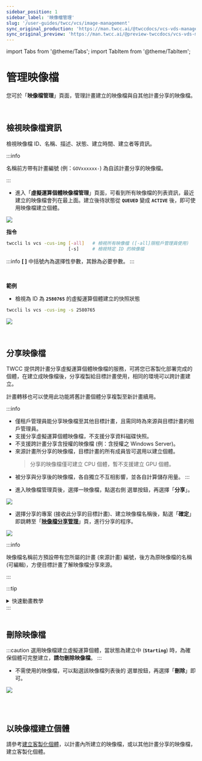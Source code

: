 ```yaml
---
sidebar_position: 1
sidebar_label: '映像檔管理'
slug: '/user-guides/twcc/vcs/image-management'
sync_original_production: 'https://man.twcc.ai/@twccdocs/vcs-vds-manage-instance-image-zh'
sync_original_preview: 'https://man.twcc.ai/@preview-twccdocs/vcs-vds-manage-instance-image-zh'
---
```


import Tabs from '@theme/Tabs';
import TabItem from '@theme/TabItem';

# 管理映像檔

您可於「**映像檔管理**」頁面，管理計畫建立的映像檔與自其他計畫分享的映像檔。

<br/>

## 檢視映像檔資訊

檢視映像檔 ID、名稱、描述、狀態、建立時間、建立者等資訊。

:::info

名稱前方帶有計畫編號 (例：`GOVxxxxxx-`) 為自該計畫分享的映像檔。

:::

<Tabs>

<TabItem value="TWCC 入口網站" label="TWCC 入口網站">

* 進入「**虛擬運算個體映像檔管理**」頁面，可看到所有映像檔的列表資訊，最近建立的映像檔會列在最上面。建立後待狀態從 **`QUEUED`** 變成 **`ACTIVE`** 後，即可使用映像檔建立個體。

![](https://cos.twcc.ai/SYS-MANUAL/uploads/upload_186918c503fa42eae342f88955c2bea3.png)


</TabItem>

<TabItem value="TWCC CLI" label="TWCC CLI">

**指令**

```bash
twccli ls vcs -cus-img [-all]   # 檢視所有映像檔 ([-all]限租戶管理員使用) 
                       [-s]     # 檢視特定 ID 的映像檔
```

:::info
**[ ]** 中括號內為選擇性參數，其餘為必要參數。
:::

<br/>

**範例**

- 檢視為 ID 為 **`2580765`** 的虛擬運算個體建立的快照狀態
```bash
twccli ls vcs -cus-img -s 2580765  
```

![](https://cos.twcc.ai/SYS-MANUAL/uploads/upload_9762c16e87a59a78efc40158b19911ae.png)


</TabItem>

</Tabs>

<br/>

## 分享映像檔

TWCC 提供跨計畫分享虛擬運算個體映像檔的服務，可將您已客製化部署完成的個體，在建立成映像檔後，分享複製給目標計畫使用，相同的環境可以跨計畫建立。

計畫轉移也可以使用此功能將舊計畫個體分享複製至新計畫續用。

:::info
- 僅租戶管理員能分享映像檔至其他目標計畫，且需同時為來源與目標計畫的租戶管理員。
- 支援分享虛擬運算個體映像檔，不支援分享資料磁碟快照。
- 不支援跨計畫分享含授權的映像檔 (例：含授權之 Windows Server)。
- 來源計畫所分享的映像檔，目標計畫的所有成員皆可選用以建立個體。
  > 分享的映像檔僅可建立 CPU 個體，暫不支援建立 GPU 個體。
- 被分享與分享後的映像檔，各自獨立不互相影響，並各自計算儲存用量。
:::

<Tabs>

<TabItem value="TWCC 入口網站" label="TWCC 入口網站">

* 進入映像檔管理頁後，選擇一映像檔，點選右側 <i class="fa fa-ellipsis-v fa-20" aria-hidden="true"></i> 選單按鈕，再選擇「**分享**」。

![](https://cos.twcc.ai/SYS-MANUAL/uploads/upload_9cba50a5788cf4a04152d259a29c296f.png)

* 選擇分享的專案 (接收此分享的目標計畫)、建立映像檔名稱後，點選「**確定**」即跳轉至「**[映像檔分享管理](sharing-history.md)**」頁，進行分享的程序。

![](https://i.imgur.com/g2HnQk6.png)

:::info

映像檔名稱前方預設帶有您所屬的計畫 (來源計畫) 編號，後方為原映像檔的名稱 (可編輯)，方便目標計畫了解映像檔分享來源。

:::

:::tip
<details>

<summary>快速動畫教學 <i class="fa fa-file-video-o" aria-hidden="true"></i></summary>

![](https://i.imgur.com/xWeCtYz.gif)

</details>
:::

</TabItem>

<TabItem value="TWCC CLI" label="TWCC CLI (TBD)">

<br/>

</TabItem>

</Tabs>

<br/>


## 刪除映像檔

:::caution
選用映像檔建立虛擬運算個體，當狀態為建立中 (**`Starting`**) 時，為確保個體可完整建立，**請勿刪除映像檔**。
:::

<Tabs>

<TabItem value="TWCC 入口網站" label="TWCC 入口網站">

* 不需使用的映像檔，可以點選該映像檔列表後的 <i class="fa fa-ellipsis-v fa-20" aria-hidden="true"></i> 選單按鈕，再選擇「**刪除**」即可。

![](https://cos.twcc.ai/SYS-MANUAL/uploads/upload_ed43bef95d227e1a331beb45a266f4c1.png)


</TabItem>

<TabItem value="TWCC CLI" label="TWCC CLI (TBD)">

<br/>

</TabItem>

</Tabs>

<br/>


## 以映像檔建立個體

請參考[建立客製化個體](../create/create-custom-instances.md)，以計畫內所建立的映像檔，或以其他計畫分享的映像檔，建立客製化個體。